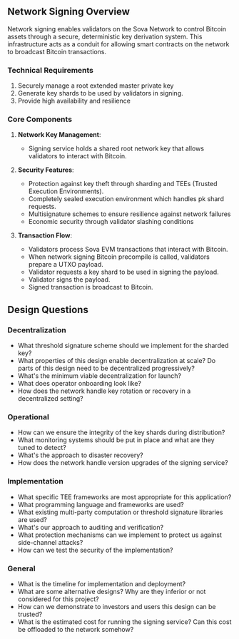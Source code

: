 ## Network Signing Overview

Network signing enables validators on the Sova Network to control Bitcoin assets through a secure, deterministic key derivation system. This infrastructure acts as a conduit for allowing smart contracts on the network to broadcast Bitcoin transactions.

### Technical Requirements

1. Securely manage a root extended master private key
2. Generate key shards to be used by validators in signing.
3. Provide high availability and resilience

### Core Components

1. **Network Key Management**: 
   - Signing service holds a shared root network key that allows validators to interact with Bitcoin.

2. **Security Features**:
   - Protection against key theft through sharding and TEEs (Trusted Execution Environments).
   - Completely sealed execution environment which handles pk shard requests.
   - Multisignature schemes to ensure resilience against network failures
   - Economic security through validator slashing conditions

3. **Transaction Flow**:
   - Validators process Sova EVM transactions that interact with Bitcoin.
   - When network signing Bitcoin precompile is called, validators prepare a UTXO payload.
   - Validator requests a key shard to be used in signing the payload.
   - Validator signs the payload.
   - Signed transaction is broadcast to Bitcoin.

## Design Questions

### Decentralization
* What threshold signature scheme should we implement for the sharded key?
* What properties of this design enable decentralization at scale? Do parts of this design need to be decentralized progressively?
* What's the minimum viable decentralization for launch?
* What does operator onboarding look like?
* How does the network handle key rotation or recovery in a decentralized setting?

### Operational
* How can we ensure the integrity of the key shards during distribution?
* What monitoring systems should be put in place and what are they tuned to detect?
* What's the approach to disaster recovery?
* How does the network handle version upgrades of the signing service?

### Implementation
* What specific TEE frameworks are most appropriate for this application?
* What programming language and frameworks are used?
* What existing multi-party computation or threshold signature libraries are used?
* What's our approach to auditing and verification?
* What protection mechanisms can we implement to protect us against side-channel attacks?
* How can we test the security of the implementation?

### General
* What is the timeline for implementation and deployment?
* What are some alternative designs? Why are they inferior or not considered for this project?
* How can we demonstrate to investors and users this design can be trusted?
* What is the estimated cost for running the signing service? Can this cost be offloaded to the network somehow?